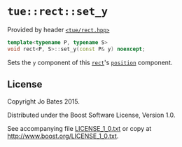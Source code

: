`tue::rect::set_y`
==================
Provided by header [`<tue/rect.hpp>`](../../headers/rect.md)

```c++
template<typename P, typename S>
void rect<P, S>::set_y(const P& y) noexcept;
```

Sets the `y` component of this [`rect`](../../headers/rect.md)'s
[`position`](position.md) component.

License
-------
Copyright Jo Bates 2015.

Distributed under the Boost Software License, Version 1.0.

See accompanying file [LICENSE_1_0.txt](../../../LICENSE_1_0.txt) or copy at
http://www.boost.org/LICENSE_1_0.txt.
